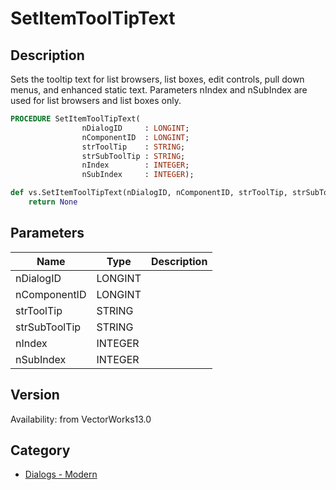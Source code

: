 # SetItemToolTipText

## Description
Sets the tooltip text for list browsers, list boxes, edit controls, pull down menus, and enhanced static text.  Parameters nIndex and nSubIndex are used for list browsers and list boxes only.

```pascal
PROCEDURE SetItemToolTipText(
				nDialogID     : LONGINT;
				nComponentID  : LONGINT;
				strToolTip    : STRING;
				strSubToolTip : STRING;
				nIndex        : INTEGER;
				nSubIndex     : INTEGER);
```

```python
def vs.SetItemToolTipText(nDialogID, nComponentID, strToolTip, strSubToolTip, nIndex, nSubIndex):
    return None
```

## Parameters
|Name|Type|Description|
|---|---|---|
|nDialogID|LONGINT|   |
|nComponentID|LONGINT|   |
|strToolTip|STRING|   |
|strSubToolTip|STRING|   |
|nIndex|INTEGER|   |
|nSubIndex|INTEGER|   |

## Version
Availability: from VectorWorks13.0

## Category
* [Dialogs - Modern](../Categories/Dialogs%20-%20Modern.md)
